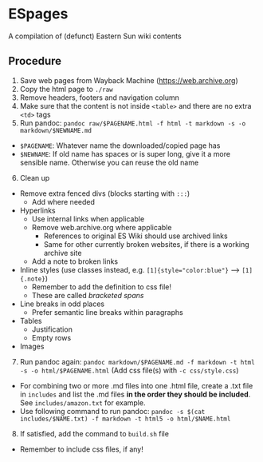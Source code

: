 # ESpages
A compilation of (defunct) Eastern Sun wiki contents

## Procedure
1. Save web pages from Wayback Machine (<https://web.archive.org>)
2. Copy the html page to `./raw`
3. Remove headers, footers and navigation column
4. Make sure that the content is not inside `<table>` and there are no extra `<td>` tags
5. Run pandoc: `pandoc raw/$PAGENAME.html -f html -t markdown -s -o markdown/$NEWNAME.md`
  - `$PAGENAME`: Whatever name the downloaded/copied page has
  - `$NEWNAME`: If old name has spaces or is super long, give it a more sensible name.
    Otherwise you can reuse the old name
6. Clean up
  - Remove extra fenced divs (blocks starting with `:::`)
    - Add where needed
  - Hyperlinks
    - Use internal links when applicable
    - Remove web.archive.org where applicable
      - References to original ES Wiki should use archived links
      - Same for other currently broken websites, if there is a working archive site
    - Add a note to broken links
  - Inline styles (use classes instead, e.g. `[1]{style="color:blue"}` --> `[1]{.note}`)
    - Remember to add the definition to css file!
    - These are called _bracketed spans_
  - Line breaks in odd places
    - Prefer semantic line breaks within paragraphs
  - Tables
    - Justification
    - Empty rows
  - Images
7. Run pandoc again: `pandoc markdown/$PAGENAME.md -f markdown -t html -s -o html/$PAGENAME.html` (Add css file(s) with `-c css/style.css`)
  - For combining two or more .md files into one .html file, create a .txt file
    in `includes` and list the .md files **in the order they should be included**.
    See `includes/amazon.txt` for example.
  - Use following command to run pandoc:
    `pandoc -s $(cat includes/$NAME.txt) -f markdown -t html5 -o html/$NAME.html`
8. If satisfied, add the command to `build.sh` file
  - Remember to include css files, if any!
